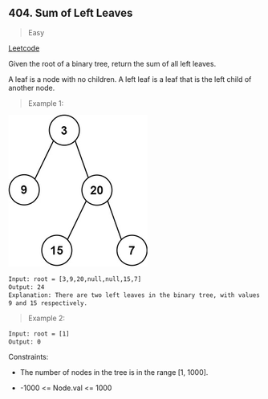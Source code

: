 ## 404. Sum of Left Leaves

> Easy

[Leetcode](https://leetcode.com/problems/sum-of-left-leaves/)

Given the root of a binary tree, return the sum of all left leaves.

A leaf is a node with no children. A left leaf is a leaf that is the left child of another node.

 

> Example 1:

![img](/404.%20Sum%20of%20Left%20Leaves/leftsum-tree.jpg)

```
Input: root = [3,9,20,null,null,15,7]
Output: 24
Explanation: There are two left leaves in the binary tree, with values 9 and 15 respectively.
```
> Example 2:
```
Input: root = [1]
Output: 0
```

Constraints:

* The number of nodes in the tree is in the range [1, 1000].

* -1000 <= Node.val <= 1000